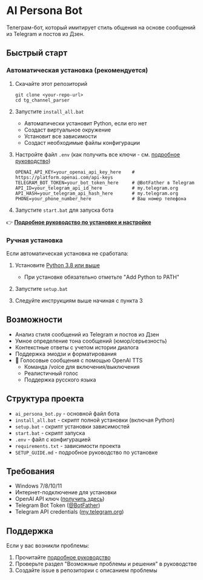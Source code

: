 # AI Persona Bot

Телеграм-бот, который имитирует стиль общения на основе сообщений из Telegram и постов из Дзен.

## Быстрый старт

### Автоматическая установка (рекомендуется)

1. Скачайте этот репозиторий
   ```
   git clone <your-repo-url>
   cd tg_channel_parser
   ```

2. Запустите `install_all.bat`
   - Автоматически установит Python, если его нет
   - Создаст виртуальное окружение
   - Установит все зависимости
   - Создаст необходимые файлы конфигурации

3. Настройте файл `.env` (как получить все ключи - см. [подробное руководство](SETUP_GUIDE.md))
   ```
   OPENAI_API_KEY=your_openai_api_key_here    # https://platform.openai.com/api-keys
   TELEGRAM_BOT_TOKEN=your_bot_token_here     # @BotFather в Telegram
   API_ID=your_telegram_api_id_here           # my.telegram.org
   API_HASH=your_telegram_api_hash_here       # my.telegram.org
   PHONE=your_phone_number_here               # Ваш номер телефона
   ```

4. Запустите `start.bat` для запуска бота

👉 **[Подробное руководство по установке и настройке](SETUP_GUIDE.md)**

### Ручная установка

Если автоматическая установка не сработала:

1. Установите [Python 3.8 или выше](https://www.python.org/downloads/)
   - При установке обязательно отметьте "Add Python to PATH"

2. Запустите `setup.bat`

3. Следуйте инструкциям выше начиная с пункта 3

## Возможности

- Анализ стиля сообщений из Telegram и постов из Дзен
- Умное определение тона сообщений (юмор/серьезность)
- Контекстные ответы с учетом истории диалога
- Поддержка эмодзи и форматирования
- 🎤 Голосовые сообщения с помощью OpenAI TTS
  - Команда /voice для включения/выключения
  - Реалистичный голос
  - Поддержка русского языка

## Структура проекта

- `ai_persona_bot.py` - основной файл бота
- `install_all.bat` - скрипт полной установки (включая Python)
- `setup.bat` - скрипт установки зависимостей
- `start.bat` - скрипт запуска
- `.env` - файл с конфигурацией
- `requirements.txt` - зависимости проекта
- `SETUP_GUIDE.md` - подробное руководство по установке

## Требования

- Windows 7/8/10/11
- Интернет-подключение для установки
- OpenAI API ключ ([получить здесь](https://platform.openai.com/api-keys))
- Telegram Bot Token ([@BotFather](https://t.me/BotFather))
- Telegram API credentials ([my.telegram.org](https://my.telegram.org/auth))

## Поддержка

Если у вас возникли проблемы:
1. Прочитайте [подробное руководство](SETUP_GUIDE.md)
2. Проверьте раздел "Возможные проблемы и решения" в руководстве
3. Создайте issue в репозитории с описанием проблемы
